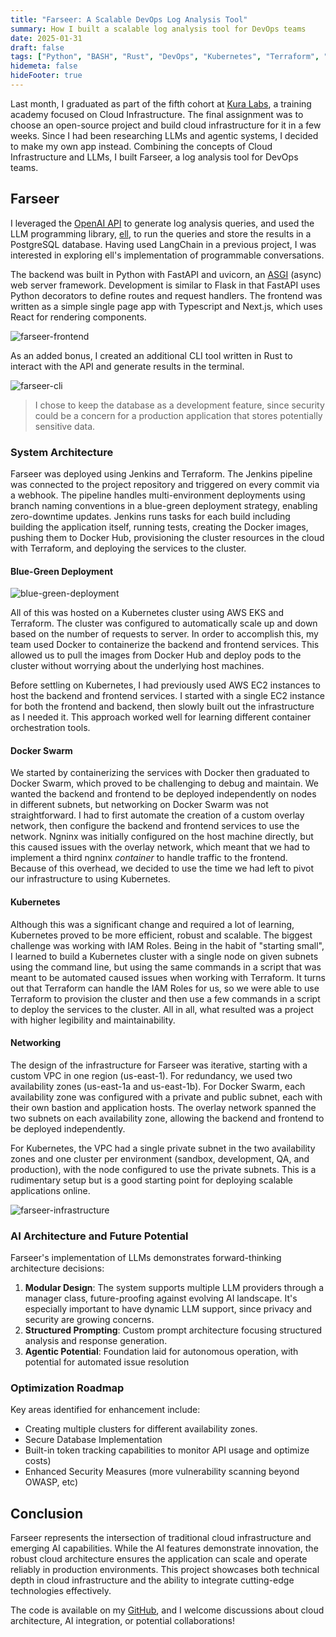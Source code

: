 ```yaml
---
title: "Farseer: A Scalable DevOps Log Analysis Tool"
summary: How I built a scalable log analysis tool for DevOps teams
date: 2025-01-31
draft: false
tags: ["Python", "BASH", "Rust", "DevOps", "Kubernetes", "Terraform", "Docker", "LLM"]  
hidemeta: false
hideFooter: true
---
```


Last month, I graduated as part of the fifth cohort at [Kura Labs](https://www.kuralabs.org/), a training academy focused on Cloud Infrastructure. The final assignment was to choose an open-source project and build cloud infrastructure for it in a few weeks. Since I had been researching LLMs and agentic systems, I decided to make my own app instead. Combining the concepts of Cloud Infrastructure and LLMs, I built Farseer, a log analysis tool for DevOps teams.

## Farseer

I leveraged the [OpenAI API](https://platform.openai.com/docs/introduction) to generate log analysis queries, and used the LLM programming library, [ell](https://docs.ell.so/), to run the queries and store the results in a PostgreSQL database. Having used LangChain in a previous project, I was interested in exploring ell's implementation of programmable conversations.

The backend was built in Python with FastAPI and uvicorn, an [ASGI](https://asgi.readthedocs.io/en/latest/) (async) web server framework. Development is similar to Flask in that FastAPI uses Python decorators to define routes and request handlers. The frontend was written as a simple single page app with Typescript and Next.js, which uses React for rendering components.

![farseer-frontend](./assets/frontend-demo.png)

As an added bonus, I created an additional CLI tool written in Rust to interact with the API and generate results in the terminal.

![farseer-cli](./assets/cli-demo.png)

> I chose to keep the database as a development feature, since security could be a concern for a production application that stores potentially sensitive data.

### System Architecture

Farseer was deployed using Jenkins and Terraform. The Jenkins pipeline was connected to the project repository and triggered on every commit via a webhook. The pipeline handles multi-environment deployments using branch naming conventions in a blue-green deployment strategy, enabling zero-downtime updates. Jenkins runs tasks for each build including building the application itself, running tests, creating the Docker images, pushing them to Docker Hub, provisioning the cluster resources in the cloud with Terraform, and deploying the services to the cluster.

#### Blue-Green Deployment

![blue-green-deployment](./assets/blue-green.png)

All of this was hosted on a Kubernetes cluster using AWS EKS and Terraform. The cluster was configured to automatically scale up and down based on the number of requests to server. In order to accomplish this, my team used Docker to containerize the backend and frontend services. This allowed us to pull the images from Docker Hub and deploy pods to the cluster without worrying about the underlying host machines.

Before settling on Kubernetes, I had previously used AWS EC2 instances to host the backend and frontend services. I started with a single EC2 instance for both the frontend and backend, then slowly built out the infrastructure as I needed it. This approach worked well for learning different container orchestration tools.

#### Docker Swarm

We started by containerizing the services with Docker then graduated to Docker Swarm, which proved to be challenging to debug and maintain. We wanted the backend and frontend to be deployed independently on nodes in different subnets, but networking on Docker Swarm was not straightforward. I had to first automate the creation of a custom overlay network, then configure the backend and frontend services to use the network. Ngninx was initially configured on the host machine directly, but this caused issues with the overlay network, which meant that we had to implement a third ngninx _container_ to handle traffic to the frontend. Because of this overhead, we decided to use the time we had left to pivot our infrastructure to using Kubernetes.

#### Kubernetes

Although this was a significant change and required a lot of learning, Kubernetes proved to be more efficient, robust and scalable. The biggest challenge was working with IAM Roles. Being in the habit of "starting small", I learned to build a Kubernetes cluster with a single node on given subnets using the command line, but using the same commands in a script that was meant to be automated caused issues when working with Terraform. It turns out that Terraform can handle the IAM Roles for us, so we were able to use Terraform to provision the cluster and then use a few commands in a script to deploy the services to the cluster. All in all, what resulted was a project with higher legibility and maintainability.

#### Networking

The design of the infrastructure for Farseer was iterative, starting with a custom VPC in one region (us-east-1). For redundancy, we used two availability zones (us-east-1a and us-east-1b). For Docker Swarm, each availability zone was configured with a private and public subnet, each with their own bastion and application hosts. The overlay network spanned the two subnets on each availability zone, allowing the backend and frontend to be deployed independently.

For Kubernetes, the VPC had a single private subnet in the two availability zones and one cluster per environment (sandbox, development, QA, and production), with the node configured to use the private subnets. This is a rudimentary setup but is a good starting point for deploying scalable applications online.

![farseer-infrastructure](./assets/final-kura-eks.png)

### AI Architecture and Future Potential

Farseer's implementation of LLMs demonstrates forward-thinking architecture decisions:

1. **Modular Design**: The system supports multiple LLM providers through a manager class, future-proofing against evolving AI landscape. It's especially important to have dynamic LLM support, since privacy and security are growing concerns.
2. **Structured Prompting**: Custom prompt architecture focusing structured analysis and response generation.
3. **Agentic Potential**: Foundation laid for autonomous operation, with potential for automated issue resolution

### Optimization Roadmap

Key areas identified for enhancement include:

- Creating multiple clusters for different availability zones.
- Secure Database Implementation
- Built-in token tracking capabilities to monitor API usage and optimize costs)
- Enhanced Security Measures (more vulnerability scanning beyond OWASP, etc)

## Conclusion

Farseer represents the intersection of traditional cloud infrastructure and emerging AI capabilities. While the AI features demonstrate innovation, the robust cloud architecture ensures the application can scale and operate reliably in production environments. This project showcases both technical depth in cloud infrastructure and the ability to integrate cutting-edge technologies effectively.

The code is available on my [GitHub](https://github.com/postig0x/farseer-eks-deployment), and I welcome discussions about cloud architecture, AI integration, or potential collaborations!
